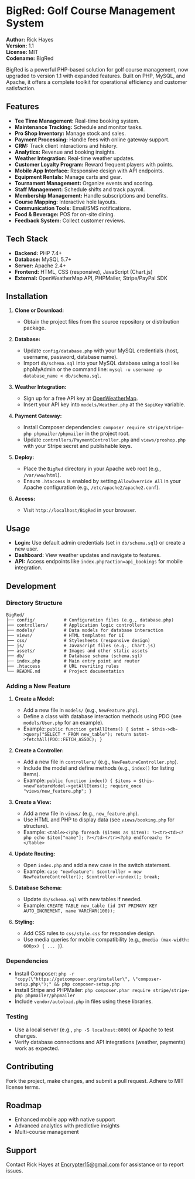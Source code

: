 # BigRed: Golf Course Management System

**Author:** Rick Hayes  
**Version:** 1.1  
**License:** MIT  
**Codename:** BigRed  

BigRed is a powerful PHP-based solution for golf course management, now upgraded to version 1.1 with expanded features. Built on PHP, MySQL, and Apache, it offers a complete toolkit for operational efficiency and customer satisfaction.

## Features
- **Tee Time Management:** Real-time booking system.
- **Maintenance Tracking:** Schedule and monitor tasks.
- **Pro Shop Inventory:** Manage stock and sales.
- **Payment Processing:** Handle fees with online gateway support.
- **CRM:** Track client interactions and history.
- **Analytics:** Revenue and booking insights.
- **Weather Integration:** Real-time weather updates.
- **Customer Loyalty Program:** Reward frequent players with points.
- **Mobile App Interface:** Responsive design with API endpoints.
- **Equipment Rentals:** Manage carts and gear.
- **Tournament Management:** Organize events and scoring.
- **Staff Management:** Schedule shifts and track payroll.
- **Membership Management:** Handle subscriptions and benefits.
- **Course Mapping:** Interactive hole layouts.
- **Communication Tools:** Email/SMS notifications.
- **Food & Beverage:** POS for on-site dining.
- **Feedback System:** Collect customer reviews.

## Tech Stack
- **Backend:** PHP 7.4+
- **Database:** MySQL 5.7+
- **Server:** Apache 2.4+
- **Frontend:** HTML, CSS (responsive), JavaScript (Chart.js)
- **External:** OpenWeatherMap API, PHPMailer, Stripe/PayPal SDK

## Installation
1. **Clone or Download:**
   - Obtain the project files from the source repository or distribution package.

2. **Database:**
   - Update `config/database.php` with your MySQL credentials (host, username, password, database name).
   - Import `db/schema.sql` into your MySQL database using a tool like phpMyAdmin or the command line: `mysql -u username -p database_name < db/schema.sql`.

3. **Weather Integration:**
   - Sign up for a free API key at [OpenWeatherMap](https://openweathermap.org/).
   - Insert your API key into `models/Weather.php` at the `$apiKey` variable.

4. **Payment Gateway:**
   - Install Composer dependencies: `composer require stripe/stripe-php phpmailer/phpmailer` in the project root.
   - Update `controllers/PaymentController.php` and `views/proshop.php` with your Stripe secret and publishable keys.

5. **Deploy:**
   - Place the `BigRed` directory in your Apache web root (e.g., `/var/www/html`).
   - Ensure `.htaccess` is enabled by setting `AllowOverride All` in your Apache configuration (e.g., `/etc/apache2/apache2.conf`).

6. **Access:**
   - Visit `http://localhost/BigRed` in your browser.

## Usage
- **Login:** Use default admin credentials (set in `db/schema.sql`) or create a new user.
- **Dashboard:** View weather updates and navigate to features.
- **API:** Access endpoints like `index.php?action=api_bookings` for mobile integration.

## Development
### Directory Structure
```
BigRed/
├── config/           # Configuration files (e.g., database.php)
├── controllers/      # Application logic controllers
├── models/           # Data models for database interaction
├── views/            # HTML templates for UI
├── css/              # Stylesheets (responsive design)
├── js/               # JavaScript files (e.g., Chart.js)
├── assets/           # Images and other static assets
├── db/               # Database schema (schema.sql)
├── index.php         # Main entry point and router
├── .htaccess         # URL rewriting rules
└── README.md         # Project documentation
```

### Adding a New Feature
1. **Create a Model:**
   - Add a new file in `models/` (e.g., `NewFeature.php`).
   - Define a class with database interaction methods using PDO (see `models/User.php` for an example).
   - Example: `public function getAllItems() { $stmt = $this->db->query("SELECT * FROM new_table"); return $stmt->fetchAll(PDO::FETCH_ASSOC); }`

2. **Create a Controller:**
   - Add a new file in `controllers/` (e.g., `NewFeatureController.php`).
   - Include the model and define methods (e.g., `index()` for listing items).
   - Example: `public function index() { $items = $this->newFeatureModel->getAllItems(); require_once "views/new_feature.php"; }`

3. **Create a View:**
   - Add a new file in `views/` (e.g., `new_feature.php`).
   - Use HTML and PHP to display data (see `views/booking.php` for structure).
   - Example: `<table><?php foreach ($items as $item): ?><tr><td><?php echo $item["name"]; ?></td></tr><?php endforeach; ?></table>`

4. **Update Routing:**
   - Open `index.php` and add a new case in the switch statement.
   - Example: `case "newfeature": $controller = new NewFeatureController(); $controller->index(); break;`

5. **Database Schema:**
   - Update `db/schema.sql` with new tables if needed.
   - Example: `CREATE TABLE new_table (id INT PRIMARY KEY AUTO_INCREMENT, name VARCHAR(100));`

6. **Styling:**
   - Add CSS rules to `css/style.css` for responsive design.
   - Use media queries for mobile compatibility (e.g., `@media (max-width: 600px) { ... }`).

### Dependencies
- Install Composer: `php -r "copy(\"https://getcomposer.org/installer\", \"composer-setup.php\");" && php composer-setup.php`
- Install Stripe and PHPMailer: `php composer.phar require stripe/stripe-php phpmailer/phpmailer`
- Include `vendor/autoload.php` in files using these libraries.

### Testing
- Use a local server (e.g., `php -S localhost:8000`) or Apache to test changes.
- Verify database connections and API integrations (weather, payments) work as expected.

## Contributing
Fork the project, make changes, and submit a pull request. Adhere to MIT license terms.

## Roadmap
- Enhanced mobile app with native support
- Advanced analytics with predictive insights
- Multi-course management

## Support
Contact Rick Hayes at Encrypter15@gmail.com for assistance or to report issues.

